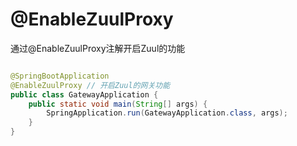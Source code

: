 


# @EnableZuulProxy
通过@EnableZuulProxy注解开启Zuul的功能

```java

@SpringBootApplication
@EnableZuulProxy // 开启Zuul的网关功能
public class GatewayApplication {
    public static void main(String[] args) {
        SpringApplication.run(GatewayApplication.class, args);
    }
}


```
